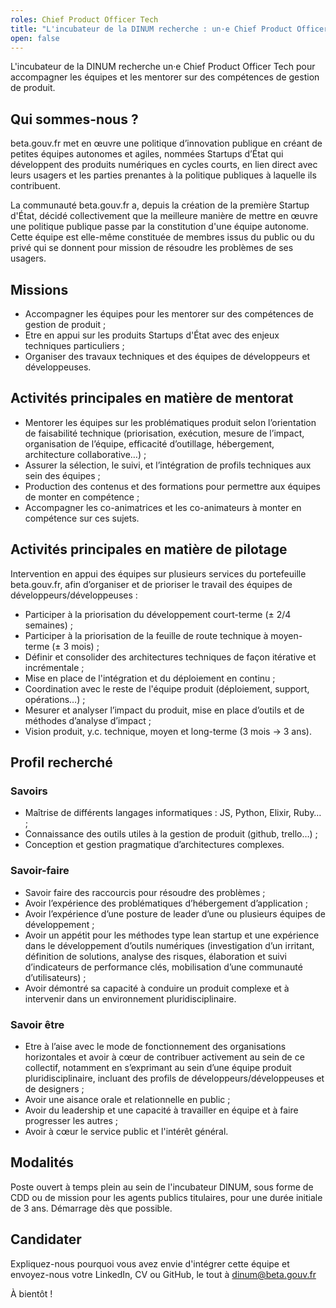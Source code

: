 ```yaml
---
roles: Chief Product Officer Tech
title: "L'incubateur de la DINUM recherche : un·e Chief Product Officer Tech"
open: false
---
```


L'incubateur de la DINUM recherche un·e Chief Product Officer Tech pour accompagner les équipes et les mentorer sur des compétences de gestion de produit.

<!--more-->

## Qui sommes-nous ?

beta.gouv.fr met en œuvre une politique d’innovation publique en créant de petites équipes autonomes et agiles, nommées Startups d’État qui développent des produits numériques en cycles courts, en lien direct avec leurs usagers et les parties prenantes à la politique publiques à laquelle ils contribuent.

La communauté beta.gouv.fr a, depuis la création de la première Startup d'État, décidé collectivement que la meilleure manière de mettre en œuvre une politique publique passe par la constitution d'une équipe autonome. Cette équipe est elle-même constituée de membres issus du public ou du privé qui se donnent pour mission de résoudre les problèmes de ses usagers.

## Missions

- Accompagner les équipes pour les mentorer sur des compétences de gestion de produit ;
- Etre en appui sur les produits Startups d'État avec des enjeux techniques particuliers ;
- Organiser des travaux techniques et des équipes de développeurs et développeuses.

## Activités principales en matière de mentorat

- Mentorer les équipes sur les problématiques produit selon l’orientation de faisabilité technique (priorisation, exécution, mesure de l’impact, organisation de l’équipe, efficacité d’outillage, hébergement, architecture collaborative…) ;
- Assurer la sélection, le suivi, et l’intégration de profils techniques aux sein des équipes ;
- Production des contenus et des formations pour permettre aux équipes de monter en compétence ;
- Accompagner les co-animatrices et les co-animateurs à monter en compétence sur ces sujets.

## Activités principales en matière de pilotage

Intervention en appui des équipes sur plusieurs services du portefeuille beta.gouv.fr, afin d’organiser et de prioriser le travail des équipes de développeurs/développeuses :

- Participer à la priorisation du développement court-terme (± 2/4 semaines) ;
- Participer à la priorisation de la feuille de route technique à moyen-terme (± 3 mois) ;
- Définir et consolider des architectures techniques de façon itérative et incrémentale ;
- Mise en place de l'intégration et du déploiement en continu ;
- Coordination avec le reste de l'équipe produit (déploiement, support, opérations…) ;
- Mesurer et analyser l’impact du produit, mise en place d’outils et de méthodes d’analyse d’impact ;
- Vision produit, y.c. technique, moyen et long-terme (3 mois → 3 ans).

## Profil recherché

### Savoirs

- Maîtrise de différents langages informatiques : JS, Python, Elixir, Ruby… ;
- Connaissance des outils utiles à la gestion de produit (github, trello…) ;
- Conception et gestion pragmatique d’architectures complexes.

### Savoir-faire

- Savoir faire des raccourcis pour résoudre des problèmes ;
- Avoir l’expérience des problématiques d’hébergement d’application ;
- Avoir l’expérience d’une posture de leader d’une ou plusieurs équipes de développement ;
- Avoir un appétit pour les méthodes type lean startup et une expérience dans le développement d’outils numériques (investigation d’un irritant, définition de solutions, analyse des risques, élaboration et suivi d’indicateurs de performance clés, mobilisation d’une communauté d’utilisateurs) ;
- Avoir démontré sa capacité à conduire un produit complexe et à intervenir dans un environnement pluridisciplinaire.

### Savoir être 

- Etre à l’aise avec le mode de fonctionnement des organisations horizontales et avoir à cœur de contribuer activement au sein de ce collectif, notamment en s’exprimant au sein d’une équipe produit pluridisciplinaire, incluant des profils de développeurs/développeuses et de designers ;
- Avoir une aisance orale et relationnelle en public ;
- Avoir du leadership et une capacité à travailler en équipe et à faire progresser les autres ;
- Avoir à cœur le service public et l'intérêt général.

## Modalités

Poste ouvert à temps plein au sein de l'incubateur DINUM, sous forme de CDD ou de mission pour les agents publics titulaires, pour une durée initiale de 3 ans. Démarrage dès que possible.

## Candidater

Expliquez-nous pourquoi vous avez envie d'intégrer cette équipe et envoyez-nous votre LinkedIn, CV ou GitHub, le tout à dinum@beta.gouv.fr

À bientôt !
